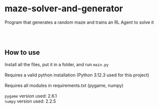 # maze-solver-and-generator
Program that generates a random maze and trains an RL Agent to solve it

<br><br>
## How to use
Install all the files, put it in a folder, and run `main.py`
<br><br>
Requires a valid python installation (Python 3.12.3 used for this project)
<br><br>
Requires all modules in requirements.txt (pygame, numpy)
<br><br>
`pygame` version used: 2.6.1
<br>
`numpy` version used: 2.2.5
